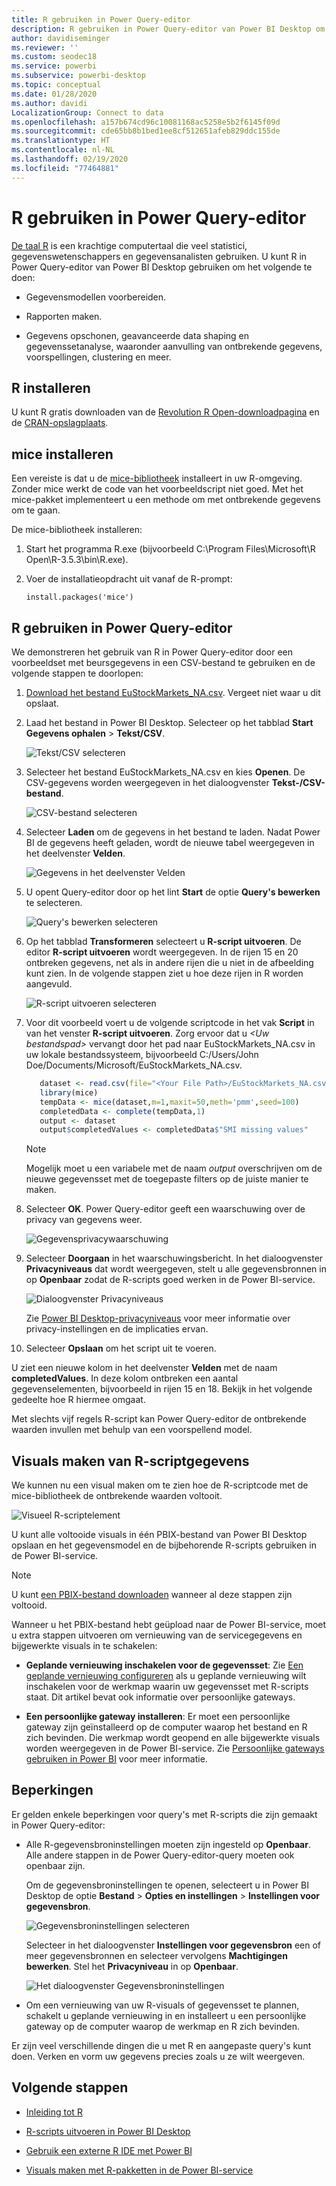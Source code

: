 ```yaml
---
title: R gebruiken in Power Query-editor
description: R gebruiken in Power Query-editor van Power BI Desktop om geavanceerde analyses uit te voeren.
author: davidiseminger
ms.reviewer: ''
ms.custom: seodec18
ms.service: powerbi
ms.subservice: powerbi-desktop
ms.topic: conceptual
ms.date: 01/28/2020
ms.author: davidi
LocalizationGroup: Connect to data
ms.openlocfilehash: a157b674cd96c10081168ac5258e5b2f6145f09d
ms.sourcegitcommit: cde65bb8b1bed1ee8cf512651afeb829ddc155de
ms.translationtype: HT
ms.contentlocale: nl-NL
ms.lasthandoff: 02/19/2020
ms.locfileid: "77464881"
---
```

# <a name="use-r-in-power-query-editor"></a>R gebruiken in Power Query-editor

[De taal R](https://mran.microsoft.com/documents/what-is-r) is een krachtige computertaal die veel statistici, gegevenswetenschappers en gegevensanalisten gebruiken. U kunt R in Power Query-editor van Power BI Desktop gebruiken om het volgende te doen:

* Gegevensmodellen voorbereiden.

* Rapporten maken.

* Gegevens opschonen, geavanceerde data shaping en gegevenssetanalyse, waaronder aanvulling van ontbrekende gegevens, voorspellingen, clustering en meer.  

## <a name="install-r"></a>R installeren

U kunt R gratis downloaden van de [Revolution R Open-downloadpagina](https://mran.revolutionanalytics.com/download/) en de [CRAN-opslagplaats](https://cran.r-project.org/bin/windows/base/).

## <a name="install-mice"></a>mice installeren

Een vereiste is dat u de [mice-bibliotheek](https://www.rdocumentation.org/packages/mice/versions/3.5.0/topics/mice) installeert in uw R-omgeving. Zonder mice werkt de code van het voorbeeldscript niet goed. Met het mice-pakket implementeert u een methode om met ontbrekende gegevens om te gaan.

De mice-bibliotheek installeren:

1. Start het programma R.exe (bijvoorbeeld C:\Program Files\Microsoft\R Open\R-3.5.3\bin\R.exe).  

2. Voer de installatieopdracht uit vanaf de R-prompt:

   ``` 
   install.packages('mice') 
   ```

## <a name="use-r-in-power-query-editor"></a>R gebruiken in Power Query-editor

We demonstreren het gebruik van R in Power Query-editor door een voorbeeldset met beursgegevens in een CSV-bestand te gebruiken en de volgende stappen te doorlopen:

1. [Download het bestand EuStockMarkets_NA.csv](https://download.microsoft.com/download/F/8/A/F8AA9DC9-8545-4AAE-9305-27AD1D01DC03/EuStockMarkets_NA.csv). Vergeet niet waar u dit opslaat.

1. Laad het bestand in Power BI Desktop. Selecteer op het tabblad **Start** **Gegevens ophalen** > **Tekst/CSV**.

   ![Tekst/CSV selecteren](media/desktop-r-in-query-editor/r-in-query-editor_1.png)

1. Selecteer het bestand EuStockMarkets_NA.csv en kies **Openen**. De CSV-gegevens worden weergegeven in het dialoogvenster **Tekst-/CSV-bestand**.

   ![CSV-bestand selecteren](media/desktop-r-in-query-editor/r-in-query-editor_2.png)

1. Selecteer **Laden** om de gegevens in het bestand te laden. Nadat Power BI de gegevens heeft geladen, wordt de nieuwe tabel weergegeven in het deelvenster **Velden**.

   ![Gegevens in het deelvenster Velden](media/desktop-r-in-query-editor/r-in-query-editor_3.png)

1. U opent Query-editor door op het lint **Start** de optie **Query's bewerken** te selecteren.

   ![Query's bewerken selecteren](media/desktop-r-in-query-editor/r-in-query-editor_4.png)

1. Op het tabblad **Transformeren** selecteert u **R-script uitvoeren**. De editor **R-script uitvoeren** wordt weergegeven. In de rijen 15 en 20 ontbreken gegevens, net als in andere rijen die u niet in de afbeelding kunt zien. In de volgende stappen ziet u hoe deze rijen in R worden aangevuld.

   ![R-script uitvoeren selecteren](media/desktop-r-in-query-editor/r-in-query-editor_5d.png)

1. Voor dit voorbeeld voert u de volgende scriptcode in het vak **Script** in van het venster **R-script uitvoeren**. Zorg ervoor dat u *&lt;Uw bestandspad&gt;* vervangt door het pad naar EuStockMarkets_NA.csv in uw lokale bestandssysteem, bijvoorbeeld C:/Users/John Doe/Documents/Microsoft/EuStockMarkets_NA.csv.

    ```r
       dataset <- read.csv(file="<Your File Path>/EuStockMarkets_NA.csv", header=TRUE, sep=",")
       library(mice)
       tempData <- mice(dataset,m=1,maxit=50,meth='pmm',seed=100)
       completedData <- complete(tempData,1)
       output <- dataset
       output$completedValues <- completedData$"SMI missing values"
    ```

    > [!NOTE]
    > Mogelijk moet u een variabele met de naam *output* overschrijven om de nieuwe gegevensset met de toegepaste filters op de juiste manier te maken.

7. Selecteer **OK**. Power Query-editor geeft een waarschuwing over de privacy van gegevens weer.

   ![Gegevensprivacywaarschuwing](media/desktop-r-in-query-editor/r-in-query-editor_6.png)
8. Selecteer **Doorgaan** in het waarschuwingsbericht. In het dialoogvenster **Privacyniveaus** dat wordt weergegeven, stelt u alle gegevensbronnen in op **Openbaar** zodat de R-scripts goed werken in de Power BI-service. 

   ![Dialoogvenster Privacyniveaus](media/desktop-r-in-query-editor/r-in-query-editor_7.png)

   Zie [Power BI Desktop-privacyniveaus](desktop-privacy-levels.md) voor meer informatie over privacy-instellingen en de implicaties ervan.

 9. Selecteer **Opslaan** om het script uit te voeren. 

   U ziet een nieuwe kolom in het deelvenster **Velden** met de naam **completedValues**. In deze kolom ontbreken een aantal gegevenselementen, bijvoorbeeld in rijen 15 en 18. Bekijk in het volgende gedeelte hoe R hiermee omgaat.

   Met slechts vijf regels R-script kan Power Query-editor de ontbrekende waarden invullen met behulp van een voorspellend model.

## <a name="create-visuals-from-r-script-data"></a>Visuals maken van R-scriptgegevens

We kunnen nu een visual maken om te zien hoe de R-scriptcode met de mice-bibliotheek de ontbrekende waarden voltooit.

![Visueel R-scriptelement](media/desktop-r-in-query-editor/r-in-query-editor_8a.png)

U kunt alle voltooide visuals in één PBIX-bestand van Power BI Desktop opslaan en het gegevensmodel en de bijbehorende R-scripts gebruiken in de Power BI-service.

> [!NOTE]
> U kunt [een PBIX-bestand downloaden](https://download.microsoft.com/download/F/8/A/F8AA9DC9-8545-4AAE-9305-27AD1D01DC03/Complete%20Values%20with%20R%20in%20PQ.pbix) wanneer al deze stappen zijn voltooid.

Wanneer u het PBIX-bestand hebt geüpload naar de Power BI-service, moet u extra stappen uitvoeren om vernieuwing van de servicegegevens en bijgewerkte visuals in te schakelen:  

* **Geplande vernieuwing inschakelen voor de gegevensset**: Zie [Een geplande vernieuwing configureren](refresh-scheduled-refresh.md) als u geplande vernieuwing wilt inschakelen voor de werkmap waarin uw gegevensset met R-scripts staat. Dit artikel bevat ook informatie over persoonlijke gateways.

* **Een persoonlijke gateway installeren**: Er moet een persoonlijke gateway zijn geïnstalleerd op de computer waarop het bestand en R zich bevinden. Die werkmap wordt geopend en alle bijgewerkte visuals worden weergegeven in de Power BI-service. Zie [Persoonlijke gateways gebruiken in Power BI](service-gateway-personal-mode.md) voor meer informatie.

## <a name="limitations"></a>Beperkingen

Er gelden enkele beperkingen voor query's met R-scripts die zijn gemaakt in Power Query-editor:

* Alle R-gegevensbroninstellingen moeten zijn ingesteld op **Openbaar**. Alle andere stappen in de Power Query-editor-query moeten ook openbaar zijn. 

   Om de gegevensbroninstellingen te openen, selecteert u in Power BI Desktop de optie **Bestand** > **Opties en instellingen** > **Instellingen voor gegevensbron**.

   ![Gegevensbroninstellingen selecteren](media/desktop-r-in-query-editor/r-in-query-editor_9.png)

   Selecteer in het dialoogvenster **Instellingen voor gegevensbron** een of meer gegevensbronnen en selecteer vervolgens **Machtigingen bewerken**. Stel het **Privacyniveau** in op **Openbaar**.

   ![Het dialoogvenster Gegevensbroninstellingen](media/desktop-r-in-query-editor/r-in-query-editor_10.png)  
  
* Om een vernieuwing van uw R-visuals of gegevensset te plannen, schakelt u geplande vernieuwing in en installeert u een persoonlijke gateway op de computer waarop de werkmap en R zich bevinden. 

Er zijn veel verschillende dingen die u met R en aangepaste query's kunt doen. Verken en vorm uw gegevens precies zoals u ze wilt weergeven.

## <a name="next-steps"></a>Volgende stappen

* [Inleiding tot R](https://mran.microsoft.com/documents/what-is-r) 

* [R-scripts uitvoeren in Power BI Desktop](desktop-r-scripts.md) 

* [Gebruik een externe R IDE met Power BI](desktop-r-ide.md) 

* [Visuals maken met R-pakketten in de Power BI-service](service-r-packages-support.md)
